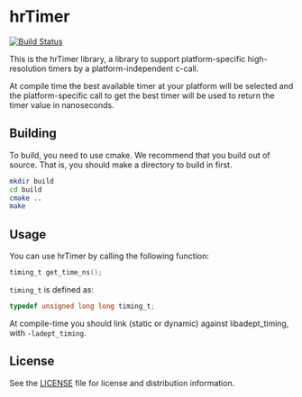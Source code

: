 # hrTimer

[![Build Status](https://travis-ci.org/alehaa/hrtimer.svg)](https://travis-ci.org/alehaa/hrtimer)

This is the hrTimer library, a library to support platform-specific
high-resolution timers by a platform-independent c-call.

At compile time the best available timer at your platform will be selected and
the platform-specific call to get the best timer will be used to return the
timer value in nanoseconds.



## Building

To build, you need to use cmake. We recommend that you build out of source. That
is, you should make a directory to build in first.

```sh
mkdir build
cd build
cmake ..
make
```



## Usage

You can use hrTimer by calling the following function:
```C
timing_t get_time_ns();
```

`timing_t` is defined as:
```C
typedef unsigned long long timing_t;
```

At compile-time you should link (static or dynamic) against libadept_timing,
with `-ladept_timing`.



## License

See the [LICENSE](LICENSE.md) file for license and distribution information.
